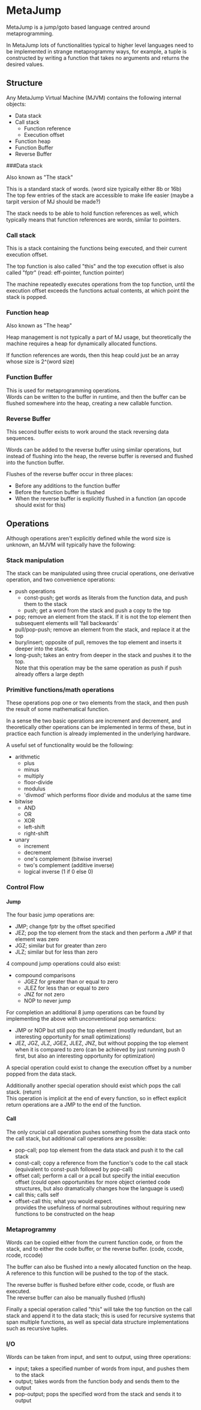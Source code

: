 
MetaJump
========

MetaJump is a jump/goto based language centred around metaprogramming.

In MetaJump lots of functionalities typical to higher level languages need to be implemented in strange metaprogrammy ways, for example, a tuple is constructed by writing a function that takes no arguments and returns the desired values.

Structure
---------

Any MetaJump Virtual Machine (MJVM) contains the following internal objects:  
 * Data stack
 * Call stack
   * Function reference
   * Execution offset
 * Function heap
 * Function Buffer
 * Reverse Buffer

###Data stack

Also known as "The stack"

This is a standard stack of words. (word size typically either 8b or 16b)  
The top few entries of the stack are accessible to make life easier (maybe a tarpit version of MJ should be made?)

The stack needs to be able to hold function references as well, which typically means that function references are words, similar to pointers.

### Call stack

This is a stack containing the functions being executed, and their current execution offset.

The top function is also called "this" and the top execution offset is also called "fptr" (read: eff-pointer, function pointer)

The machine repeatedly executes operations from the top function, until the execution offset exceeds the functions actual contents, at which point the stack is popped.

### Function heap

Also known as "The heap"

Heap management is not typically a part of MJ usage, but theoretically the machine requires a heap for dynamically allocated functions.  

If function references are words, then this heap could just be an array whose size is 2^(word size)

### Function Buffer

This is used for metaprogramming operations.  
Words can be written to the buffer in runtime, and then the buffer can be flushed somewhere into the heap, creating a new callable function.

### Reverse Buffer

This second buffer exists to work around the stack reversing data sequences.  

Words can be added to the reverse buffer using similar operations, but instead of flushing into the heap, the reverse buffer is reversed and flushed into the function buffer.

Flushes of the reverse buffer occur in three places:
 * Before any additions to the function buffer
 * Before the function buffer is flushed
 * When the reverse buffer is explicitly flushed in a function (an opcode should exist for this)

Operations
----------

Although operations aren't explicitly defined while the word size is unknown, an MJVM will typically have the following:

### Stack manipulation

The stack can be manipulated using three crucial operations, one derivative operation, and two convenience operations:
 * push operations
   * const-push; get words as literals from the function data, and push them to the stack
   * push; get a word from the stack and push a copy to the top
 * pop; remove an element from the stack. If it is not the top element then subsequent elements will 'fall backwards'
 * pull/pop-push; remove an element from the stack, and replace it at the top
 * bury/insert; opposite of pull, removes the top element and inserts it deeper into the stack.
 * long-push; takes an entry from deeper in the stack and pushes it to the top.  
    Note that this operation may be the same operation as push if push already offers a large depth

### Primitive functions/math operations

These operations pop one or two elements from the stack, and then push the result of some mathematical function.

In a sense the two basic operations are increment and decrement, and theoretically other operations can be implemented in terms of these, but in practice each function is already implemented in the underlying hardware.

A useful set of functionality would be the following:
 * arithmetic
   * plus
   * minus
   * multiply
   * floor-divide
   * modulus
   * 'divmod' which performs floor divide and modulus at the same time
 * bitwise
   * AND
   * OR
   * XOR
   * left-shift
   * right-shift
 * unary
   * increment
   * decrement
   * one's complement (bitwise inverse)
   * two's complement (additive inverse)
   * logical inverse (1 if 0 else 0)

### Control Flow

#### Jump

The four basic jump operations are:
 * JMP; change fptr by the offset specified
 * JEZ; pop the top element from the stack and then perform a JMP if that element was zero
 * JGZ; similar but for greater than zero
 * JLZ; similar but for less than zero

4 compound jump operations could also exist:
 * compound comparisons
   * JGEZ for greater than or equal to zero
   * JLEZ for less than or equal to zero
   * JNZ  for not zero
   * NOP  to never jump

For completion an additional 8 jump operations can be found by implementing the above with unconventional pop semantics:
 * JMP or NOP but still pop the top element (mostly redundant, but an interesting opportunity for small optimizations)
 * JEZ, JGZ, JLZ, JGEZ, JLEZ, JNZ, but without popping the top element when it is compared to zero (can be achieved by just running push 0 first, but also an interesting opportunity for optimization)

A special operation could exist to change the execution offset by a number popped from the data stack.

Additionally another special operation should exist which pops the call stack. (return)  
This operation is implicit at the end of every function, so in effect explicit return operations are a JMP to the end of the function.

#### Call

The only crucial call operation pushes something from the data stack onto the call stack, but additional call operations are possible:
 * pop-call; pop top element from the data stack and push it to the call stack
 * const-call; copy a reference from the function's code to the call stack (equivalent to const-push followed by pop-call)
 * offset call; perform a call or a pcall but specify the initial execution offset (could open opportunities for more object oriented code structures, but also dramatically changes how the language is used)
 * call this; calls self
 * offset-call this; what you would expect.  
    provides the usefulness of normal subroutines without requiring new functions to be constructed on the heap

### Metaprogrammy

Words can be copied either from the current function code, or from the stack, and to either the code buffer, or the reverse buffer.
(code, ccode, rcode, rccode)

The buffer can also be flushed into a newly allocated function on the heap.  
A reference to this function will be pushed to the top of the stack.

The reverse buffer is flushed before either code, ccode, or flush are executed.  
The reverse buffer can also be manually flushed (rflush)

Finally a special operation called "this" will take the top function on the call stack and append it to the data stack; this is used for recursive systems that span multiple functions, as well as special data structure implementations such as recursive tuples.

### I/O

Words can be taken from input, and sent to output, using three operations:
 * input; takes a specified number of words from input, and pushes them to the stack
 * output; takes words from the function body and sends them to the output
 * pop-output; pops the specified word from the stack and sends it to output
